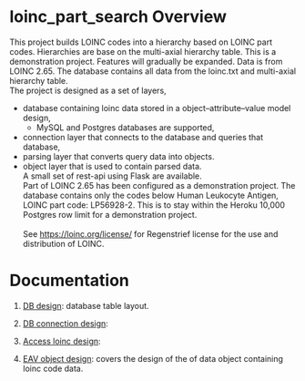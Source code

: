 # loinc_part_search Overview
This project builds LOINC codes into a hierarchy based on LOINC part codes.  Hierarchies are base on the multi-axial hierarchy table. This is a demonstration project.  Features will gradually be expanded.  Data is from LOINC 2.65. The database contains all data from the loinc.txt and multi-axial hierarchy table.<br>
The project is designed as a set of layers,
* database containing loinc data stored in a object–attribute–value model design,
  * MySQL and Postgres databases are supported,
* connection layer that connects to the database and queries that database,
* parsing layer that converts query data into objects.
* object layer that is used to contain parsed data.<br>
A small set of rest-api using Flask are available.<br>
Part of LOINC 2.65 has been configured as a demonstration project.  The database contains only the codes below Human Leukocyte Antigen, LOINC part code: LP56928-2.  This is to stay within the Heroku 10,000 Postgres row limit for a demonstration project.<br><br>
See https://loinc.org/license/ for Regenstrief license for the use and distribution of LOINC.


# Documentation

1. [DB design](db_design.md): database table layout.

2. [DB connection design](db_connection_design.md):

3. [Access loinc design](access_loinc_design.md):

4. [EAV object design](eav_object_design.md): covers the design of the of data object containing loinc code data.




